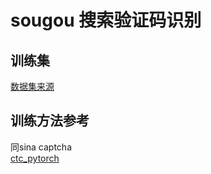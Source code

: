 # sougou 搜索验证码识别

## 训练集
[数据集来源](https://bbs.nightteam.cn/thread-470.htm)

## 训练方法参考  
同sina captcha  
[ctc_pytorch](https://github.com/ypwhs/captcha_break)  
